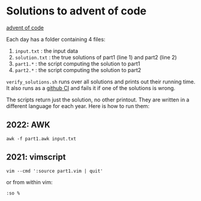 # Solutions to advent of code

[advent of code](https://adventofcode.com)

Each day has a folder containing 4 files:

 1. `input.txt` : the input data
 2. `solution.txt` : the true solutions of part1 (line 1) and part2 (line 2)
 3. `part1.*` : the script computing the solution to part1
 4. `part2.*` : the script computing the solution to part2

`verify_solutions.sh` runs over all solutions and prints out their running time.
It also runs as a [github CI](https://github.com/tofitsch/adventofcode/actions/workflows/verify_solutions.yml) and fails it if one of the solutions is wrong.

The scripts return just the solution, no other printout.
They are written in a different language for each year.
Here is how to run them:

## 2022: AWK

```shell
awk -f part1.awk input.txt
```

## 2021: vimscript

```shell
vim --cmd ':source part1.vim | quit'
```

or from within vim:

```
:so %
```
